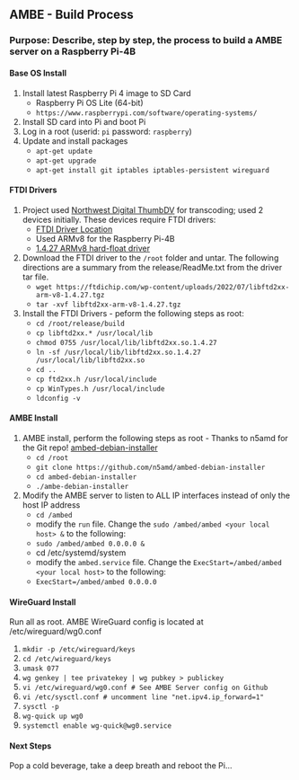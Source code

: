 ## AMBE - Build Process
### Purpose: Describe, step by step, the process to build a AMBE server on a Raspberry Pi-4B

#### Base OS Install
1. Install latest Raspberry Pi 4 image to SD Card
    * Raspberry Pi OS Lite (64-bit)
    * `https://www.raspberrypi.com/software/operating-systems/`
1. Install SD card into Pi and boot Pi
1. Log in a root (userid: `pi` password: `raspberry`)
1. Update and install packages
    * `apt-get update`
    * `apt-get upgrade`
    * `apt-get install git iptables iptables-persistent wireguard`
#### FTDI Drivers
1. Project used [Northwest Digital ThumbDV](https://nwdigitalradio.com/products/thumbdv™) for transcoding; used 2 devices initially. These devices require FTDI drivers:
    * [FTDI Driver Location](https://ftdichip.com/drivers/d2xx-drivers/)
    * Used ARMv8 for the Raspberry Pi-4B
    * [1.4.27 ARMv8 hard-float driver](https://ftdichip.com/wp-content/uploads/2022/07/libftd2xx-arm-v8-1.4.27.tgz)
1. Download the FTDI driver to the `/root` folder and untar. The following directions are a summary from the release/ReadMe.txt from the driver tar file.
    * `wget https://ftdichip.com/wp-content/uploads/2022/07/libftd2xx-arm-v8-1.4.27.tgz`
    * `tar -xvf libftd2xx-arm-v8-1.4.27.tgz`
1. Install the FTDI Drivers - peform the following steps as root:
    * `cd /root/release/build`
    * `cp libftd2xx.* /usr/local/lib`
    * `chmod 0755 /usr/local/lib/libftd2xx.so.1.4.27`
    * `ln -sf /usr/local/lib/libftd2xx.so.1.4.27 /usr/local/lib/libftd2xx.so`
    * `cd ..`
    * `cp ftd2xx.h /usr/local/include`
    * `cp WinTypes.h /usr/local/include`
    * `ldconfig -v`
#### AMBE Install
1. AMBE install, perform the following steps as root - Thanks to n5amd for the Git repo! [ambed-debian-installer](https://github.com/n5amd/ambed-debian-installer)
    * `cd /root`
    * `git clone https://github.com/n5amd/ambed-debian-installer`
    * `cd ambed-debian-installer`
    * `./ambe-debian-installer`
1. Modify the AMBE server to listen to ALL IP interfaces instead of only the host IP address
    * `cd /ambed`
    * modify the `run` file. Change the `sudo /ambed/ambed <your local host> &` to the following: 
    * `sudo /ambed/ambed 0.0.0.0 &`
    * cd /etc/systemd/system
    * modify the `ambed.service` file. Change the `ExecStart=/ambed/ambed <your local host>` to the following:
    * `ExecStart=/ambed/ambed 0.0.0.0`
#### WireGuard Install
Run all as root. AMBE WireGuard config is located at /etc/wireguard/wg0.conf
1. `mkdir -p /etc/wireguard/keys`
1. `cd /etc/wireguard/keys`
1. `umask 077`
1. `wg genkey | tee privatekey | wg pubkey > publickey`
1. `vi /etc/wireguard/wg0.conf # See AMBE Server config on Github`
1. `vi /etc/sysctl.conf # uncomment line "net.ipv4.ip_forward=1"`
1. `sysctl -p`
1. `wg-quick up wg0`
1. `systemctl enable wg-quick@wg0.service`
#### Next Steps
Pop a cold beverage, take a deep breath and reboot the Pi...
